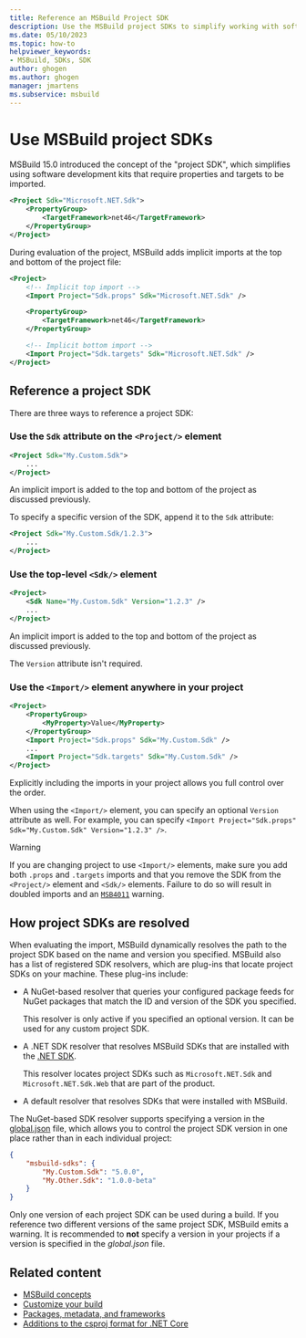 ```yaml
---
title: Reference an MSBuild Project SDK
description: Use the MSBuild project SDKs to simplify working with software development kits that require properties and targets to be imported.
ms.date: 05/10/2023
ms.topic: how-to
helpviewer_keywords:
- MSBuild, SDKs, SDK
author: ghogen
ms.author: ghogen
manager: jmartens
ms.subservice: msbuild
---
```

# Use MSBuild project SDKs

MSBuild 15.0 introduced the concept of the "project SDK", which simplifies using software development kits that require properties and targets to be imported.

```xml
<Project Sdk="Microsoft.NET.Sdk">
    <PropertyGroup>
        <TargetFramework>net46</TargetFramework>
    </PropertyGroup>
</Project>
```

During evaluation of the project, MSBuild adds implicit imports at the top and bottom of the project file:

```xml
<Project>
    <!-- Implicit top import -->
    <Import Project="Sdk.props" Sdk="Microsoft.NET.Sdk" />

    <PropertyGroup>
        <TargetFramework>net46</TargetFramework>
    </PropertyGroup>

    <!-- Implicit bottom import -->
    <Import Project="Sdk.targets" Sdk="Microsoft.NET.Sdk" />
</Project>
```

## Reference a project SDK

There are three ways to reference a project SDK:

### Use the `Sdk` attribute on the `<Project/>` element

```xml
<Project Sdk="My.Custom.Sdk">
    ...
</Project>
```

An implicit import is added to the top and bottom of the project as discussed previously.

To specify a specific version of the SDK, append it to the `Sdk` attribute:

```xml
<Project Sdk="My.Custom.Sdk/1.2.3">
    ...
</Project>
```

### Use the top-level `<Sdk/>` element

```xml
<Project>
    <Sdk Name="My.Custom.Sdk" Version="1.2.3" />
    ...
</Project>
```

An implicit import is added to the top and bottom of the project as discussed previously.

The `Version` attribute isn't required.

### Use the `<Import/>` element anywhere in your project

```xml
<Project>
    <PropertyGroup>
        <MyProperty>Value</MyProperty>
    </PropertyGroup>
    <Import Project="Sdk.props" Sdk="My.Custom.Sdk" />
    ...
    <Import Project="Sdk.targets" Sdk="My.Custom.Sdk" />
</Project>
```

Explicitly including the imports in your project allows you full control over the order.

When using the `<Import/>` element, you can specify an optional `Version` attribute as well. For example, you can specify `<Import Project="Sdk.props" Sdk="My.Custom.Sdk" Version="1.2.3" />`.

> [!WARNING]
> If you are changing project to use `<Import/>` elements, make sure you add both `.props` and `.targets` imports and that you remove the SDK from the `<Project/>` element and `<Sdk/>` elements. Failure to do so will result in doubled imports and an [`MSB4011`](./errors/msb4011.md) warning.

## How project SDKs are resolved

When evaluating the import, MSBuild dynamically resolves the path to the project SDK based on the name and version you specified.  MSBuild also has a list of registered SDK resolvers, which are plug-ins that locate project SDKs on your machine. These plug-ins include:

- A NuGet-based resolver that queries your configured package feeds for NuGet packages that match the ID and version of the SDK you specified.

   This resolver is only active if you specified an optional version. It can be used for any custom project SDK.
   
- A .NET SDK resolver that resolves MSBuild SDKs that are installed with the [.NET SDK](/dotnet/core/sdk/).

   This resolver locates project SDKs such as `Microsoft.NET.Sdk` and `Microsoft.NET.Sdk.Web` that are part of the product.
   
- A default resolver that resolves SDKs that were installed with MSBuild.

The NuGet-based SDK resolver supports specifying a version in the [global.json](/dotnet/core/tools/global-json) file, which allows you to control the project SDK version in one place rather than in each individual project:

```json
{
    "msbuild-sdks": {
        "My.Custom.Sdk": "5.0.0",
        "My.Other.Sdk": "1.0.0-beta"
    }
}
```

Only one version of each project SDK can be used during a build. If you reference two different versions of the same project SDK, MSBuild emits a warning. It is recommended to **not** specify a version in your projects if a version is specified in the *global.json* file.

## Related content

- [MSBuild concepts](../msbuild/msbuild-concepts.md)
- [Customize your build](../msbuild/customize-your-build.md)
- [Packages, metadata, and frameworks](/dotnet/core/packages)
- [Additions to the csproj format for .NET Core](/dotnet/core/tools/csproj)
